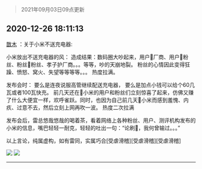 > 2021年09月03日09点更新
<link rel="stylesheet" href="https://cdn.jsdelivr.net/gh/taotie6/sampleJSON@main/css/photo_show.css">


 ## 2020-12-26 18:11:13 

 [㪚木](https://www.coolapk.com/feed/23797257?shareKey=NDY1YTRkNDViNjAyNjEzMTc3YTU~) ：关于小米不送充电器:

小米放出不送充电器的风：
造成结果：数码圈大吵起来，用户🐴厂商、用户🐴粉丝、粉丝🐴粉丝、孝子护厂商。。。等等，吵的天崩地裂。
粉丝的心情因此变得狂躁、愤怒、窝火、失望等等等等。。。
热度拉满。

发布会时：
要么是连夜说服高管继续配送充电器，<!--break-->
要么是加点小钱可以给个60几瓦或者100瓦快充。
前几天还在🐴小米的用户和粉丝们立刻惊喜了起来，仿佛又赚了什么大便宜一样，欢呼雀跃。同时，也因为自己前几天🐴小米而感到羞愧、内疚、过意不去，然后立刻上网再吹一波。
热度二次拉满

发布会后，雷总悠哉悠哉的喝着茶，看着网络上各种粉丝、用户、测评机构发布的小米的信息，嘴巴轻轻一耐克，轻轻的吐出一句：“论刷🐒，我何曾输过。。。”

以上言论，纯属虚构，如有雷同，实属巧合[受虐滑稽][受虐滑稽][受虐滑稽] 

<div class="album">
<img class="img-item" src="http://image.coolapk.com/feed/2018/1217/07/1081091_1545003920_5732@216x196.gif" />
<img class="img-item" src="http://image.coolapk.com/feed/2019/0314/14/1081091_1552545126_9026@277x194.gif" />
</div>

 ------- 

